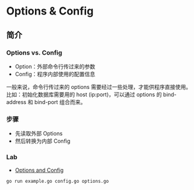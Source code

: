# Options & Config

## 简介

### Options vs. Config
- Option：外部命令行传过来的参数
- Config：程序内部使用的配置信息


一般来说，命令行传过来的 options 需要经过一些处理，才能供程序直接使用。比如：初始化数据库需要用的 host (ip:port)，可以通过 options 的 bind-address 和 bind-port 组合而来。

### 步骤
- 先读取外部 Options
- 然后转换为内部 Config

### Lab
- [Options and Config](example.go)


```shell
go run example.go config.go options.go
```